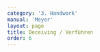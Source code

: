 ```yaml
---
category: '3. Handwork'
manual: 'Meyer'
layout: page
title: Deceiving / Verführen
order: 6
---
```


<link rel="import" href="/bower_components/polymer/polymer.html">
<link rel="import" href="shared-styles.html">

<dom-module id="{{ page.url | split:'/' | last | remove: '.html' }}-element">
  <template>
    <style include="shared-styles">
      :host {
        display: block;

        padding: 10px;
      }
    </style>

    <div class="card">

      <h1>{{ page.title }}</h1>


      <p>Transcription:</p>
      <blockquote><p>This happens when you act as if you intended to lay on to one of your opponent's openings, but you don't do it, and instead deliver the stroke to another opening where you believe you can arrive most conveniently without harm.</p>

      <p>Various techniques fall under the category of deceiving, such as the <a href="krumphau">Squinting Cut</a> with the face, <a href="fehlen">failing</a>, <a href="verfliegen">flitting</a>, deceitful glancing, <a href="ablauffen">running off</a>, <a href="zucken">pulling</a> and the <a href="zirckel">Circle</a>, and others.</p>

      <p>Various deceptions not only with the sword but also with the body arise here. Thus there are as many versions of this as there are types and qualities of fighters, for it depends entirely on everyone's character and custom in combat: as one fights wrathfully, another circumspectly<, this one swift and fast, that one slowly, so also deceiving takes like form and is so carried out in the work.</p></blockquote>

    </div>
  </template>

  <script>
    Polymer({
      is: '{{ page.url | split:'/' | last | remove: '.html' }}-element',
    });
  </script>
</dom-module>